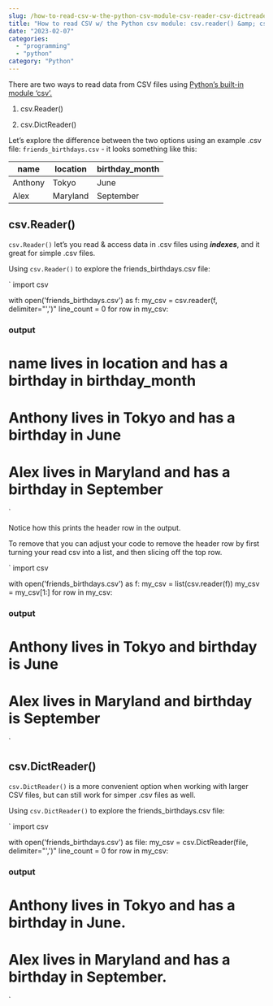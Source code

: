 ```yaml
---
slug: /how-to-read-csv-w-the-python-csv-module-csv-reader-csv-dictreader/
title: "How to read CSV w/ the Python csv module: csv.reader() &amp; csv.DictReader()"
date: "2023-02-07"
categories:
  - "programming"
  - "python"
category: "Python"
---
```


There are two ways to read data from CSV files using [Python’s built-in module ‘csv’.](https://docs.python.org/3/library/csv.html)

1. csv.Reader()

3. csv.DictReader()

Let’s explore the difference between the two options using an example .csv file: `friends_birthdays.csv` - it looks something like this:

| name | location | birthday\_month |
| --- | --- | --- |
| Anthony | Tokyo | June |
| Alex | Maryland | September |

## csv.Reader()

`csv.Reader()` let’s you read & access data in .csv files using _**indexes**_, and it great for simple .csv files.

Using `csv.Reader()` to explore the friends\_birthdays.csv file:

`
import csv

with open('friends_birthdays.csv') as f:
    my_csv = csv.reader(f, delimiter="',')"
    line_count = 0
    for row in my_csv:

### output
# name lives in location and has a birthday in birthday_month
# Anthony lives in Tokyo and has a birthday in June
# Alex lives in Maryland and has a birthday in September
`

Notice how this prints the header row in the output.

To remove that you can adjust your code to remove the header row by first turning your read csv into a list, and then slicing off the top row.

`
import csv

with open('friends_birthdays.csv') as f:
    my_csv = list(csv.reader(f))
    my_csv = my_csv[1:]
    for row in my_csv:

### output
# Anthony lives in Tokyo and birthday is June
# Alex lives in Maryland and birthday is September
`

## csv.DictReader()

`csv.DictReader()` is a more convenient option when working with larger CSV files, but can still work for simper .csv files as well.

Using `csv.DictReader()` to explore the friends\_birthdays.csv file:

`
import csv

with open('friends_birthdays.csv') as file:
    my_csv = csv.DictReader(file, delimiter="',')"
    line_count = 0
    for row in my_csv:

### output
# Anthony lives in Tokyo and has a birthday in June.
# Alex lives in Maryland and has a birthday in September.
`
